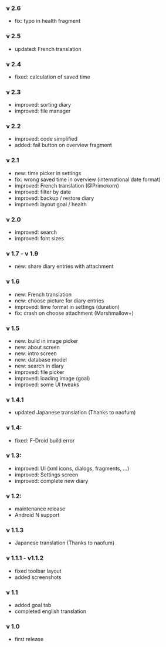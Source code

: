 ### v 2.6
- fix: typo in health fragment


### v 2.5
- updated: French translation

### v 2.4
- fixed: calculation of saved time

### v 2.3
- improved: sorting diary
- improved: file manager

### v 2.2
- improved: code simplified
- added: fail button on overview fragment

### v 2.1
- new: time picker in settings
- fix: wrong saved time in overview (international date format)
- improved: French translation (@Primokorn)
- improved: filter by date
- improved: backup / restore diary
- improved: layout goal / health

### v 2.0
- improved: search
- improved: font sizes

### v 1.7 - v 1.9
- new: share diary entries with attachment

### v 1.6
- new: French translation
- new: choose picture for diary entries
- improved: time format in settings (duration)
- fix: crash on choose attachment (Marshmallow+)

### v 1.5
- new: build in image picker
- new: about screen
- new: intro screen
- new: database model
- new: search in diary
- improved: file picker
- improved: loading image (goal)
- improved: some UI tweaks

### v 1.4.1
- updated Japanese translation (Thanks to naofum)

### v 1.4:
- fixed: F-Droid build error

### v 1.3:
- improved: UI (xml icons, dialogs, fragments, ...)
- improved: Settings screen
- improved: complete new diary

### v 1.2:
- maintenance release
- Android N support

### v 1.1.3
- Japanese translation (Thanks to naofum)

### v 1.1.1 - v1.1.2
- fixed toolbar layout
- added screenshots

### v 1.1
- added goal tab
- completed english translation

### v 1.0
- first release